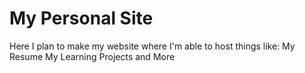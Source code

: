 # My Personal Site

Here I plan to make my website where I'm able to host things like:
My Resume
My Learning
Projects
and More
